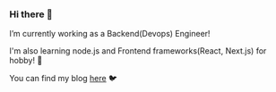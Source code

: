 ### Hi there 👋

I’m currently working as a Backend(Devops) Engineer!

I'm also learning node.js and Frontend frameworks(React, Next.js) for hobby! 🌱

You can find my blog [here](https://velog.io/@koo8624) 🐦

<!--
**BlueWhaleKo/BlueWhaleKo** is a ✨ _special_ ✨ repository because its `README.md` (this file) appears on your GitHub profile.

Here are some ideas to get you started:

- 🔭 I’m currently working on ...
- 🌱 I’m currently learning ...
- 👯 I’m looking to collaborate on ...
- 🤔 I’m looking for help with ...
- 💬 Ask me about ...
- 📫 How to reach me: ...
- 😄 Pronouns: ...
- ⚡ Fun fact: ...
-->
